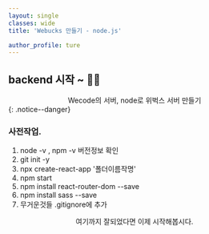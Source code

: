 ```yaml
---
layout: single
classes: wide
title: 'Webucks 만들기 - node.js'

author_profile: ture
---
```


## backend 시작 ~ 🧑‍💻

<center>Wecode의 서버, node로 위벅스 서버 만들기</center>
{: .notice--danger}

### 사전작업.

1. node -v , npm -v 버전정보 확인
2. git init -y
3. npx create-react-app '폴더이름작명'
4. npm start
5. npm install react-router-dom --save
6. npm install sass --save
7. 무거운것들 .gitignore에 추가

<center>여기까지 잘되었다면 이제 시작해봅시다.</center>
